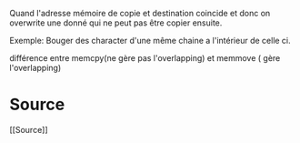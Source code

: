 Quand l'adresse mémoire de copie et destination coincide et donc on overwrite une donné qui ne peut pas être copier ensuite.

Exemple: Bouger des character d'une même chaine a l'intérieur de celle ci.

différence entre memcpy(ne gère pas l'overlapping) et memmove ( gère l'overlapping)

# Source
[[Source]]